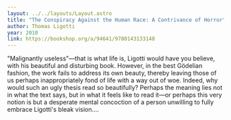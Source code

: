 ```yaml
---
layout: ../../layouts/Layout.astro
title: "The Conspiracy Against the Human Race: A Contrivance of Horror"
author: Thomas Ligotti
year: 2010
link: https://bookshop.org/a/94641/9780143133148
---
```


"Malignantly useless"—that is what life is, Ligotti would have you believe, with his beautiful and disturbing book. However, in the best Gödelian fashion, the work fails to address its own beauty, thereby leaving those of us perhaps inappropriately fond of life with a way out of woe. Indeed, why would such an ugly thesis read so beautifully? Perhaps the meaning lies not in what the text says, but in what it feels like to read it—or perhaps this very notion is but a desperate mental concoction of a person unwilling to fully embrace Ligotti's bleak vision....
